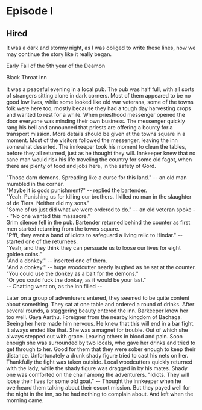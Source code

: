 Episode I
=========
Hired
---------

It was a dark and stormy night, as I was obliged to write these lines, now we may continue the story like it really began.

Early Fall of the 5th year of the Deamon

Black Throat Inn

It was a peaceful evening in a local pub. The pub was half full, with all sorts of strangers sitting alone in dark corners. Most of them
appeared to be no good low lives, while some looked like old war veterans, some of the towns folk were here too, mostly because they had
a tough day harvesting crops and wanted to rest for a while. When priesthood messenger opened the door everyone was minding their own
business. The messenger quickly rang his bell and announced that priests are offering a bounty for a transport mission. More details
should be given at the towns square in a moment. Most of the visitors followed the messenger, leaving the inn somewhat deserted.
The innkeeper took his moment to clean the tables, before they all returned, just as he thought they will. Innkeeper knew that no sane
man would risk his life traveling the country for some old fagot, when there are plenty of food and jobs here, in the safety of Gord.

"Those darn demons. Spreading like a curse for this land." -- an old man mumbled in the corner.   
"Maybe it is gods punishment?" -- replied the bartender.   
"Yeah. Punishing us for killing our brothers. I killed no man in the slaughter of de Tiers. Neither did my sons."   
"Some of us just did what we were ordered to do." -- an old veteran spoke -- "No one wanted this massacre."   
Grim silence fell in the pub. Bartender returned behind the counter as first men started returning from the towns square.   
"Pfff, they want a band of idiots to safeguard a living relic to Hindar." -- started one of the returnees.   
"Yeah, and they think they can persuade us to loose our lives for eight golden coins."   
"And a donkey." -- inserted one of them.   
"And a donkey." -- huge woodcutter nearly laughed as he sat at the counter.    
"You could use the donkey as a bait for the demons."   
"Or you could fuck the donkey, as it would be your last."   
-- Chatting went on, as the inn filled --   

Later on a group of adventurers entered, they seemed to be quite content about something. They sat at one table and ordered a round of drinks.
After several rounds, a staggering beauty entered the inn. Barkeeper knew her too well. Gaya Aarthu. Foreigner from the nearby kingdom of Bachaga.
Seeing her here made him nervous. He knew that this will end in a bar fight. It always ended like that. She was a magnet for trouble. Out of which
she always stepped out with grace. Leaving others in blood and pain. Soon enough she was surrounded by two locals, who gave her drinks and tried to
get through to her. Good for them that they were sober enough to keep their distance. Unfortunately a drunk shady figure tried to cast his nets on her.
Thankfully the fight was taken outside. Local woodcutters quickly returned with the lady, while the shady figure was dragged in by his mates.
Shady one was comforted on the chair among the adventurers.
"Idiots. They will loose their lives for some old goat." -- Thought the innkeeper when he overheard them talking about their escort mission.
But they payed well for the night in the inn, so he had nothing to complain about. And left when the morning came.

